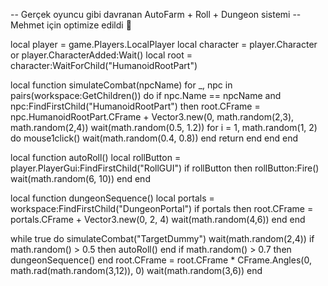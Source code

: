 -- Gerçek oyuncu gibi davranan AutoFarm + Roll + Dungeon sistemi
-- Mehmet için optimize edildi 💙

local player = game.Players.LocalPlayer
local character = player.Character or player.CharacterAdded:Wait()
local root = character:WaitForChild("HumanoidRootPart")

local function simulateCombat(npcName)
    for _, npc in pairs(workspace:GetChildren()) do
        if npc.Name == npcName and npc:FindFirstChild("HumanoidRootPart") then
            root.CFrame = npc.HumanoidRootPart.CFrame + Vector3.new(0, math.random(2,3), math.random(2,4))
            wait(math.random(0.5, 1.2))
            for i = 1, math.random(1, 2) do
                mouse1click()
                wait(math.random(0.4, 0.8))
            end
            return
        end
    end
end

local function autoRoll()
    local rollButton = player.PlayerGui:FindFirstChild("RollGUI")
    if rollButton then
        rollButton:Fire()
        wait(math.random(6, 10))
    end
end

local function dungeonSequence()
    local portals = workspace:FindFirstChild("DungeonPortal")
    if portals then
        root.CFrame = portals.CFrame + Vector3.new(0, 2, 4)
        wait(math.random(4,6))
    end
end

while true do
    simulateCombat("TargetDummy")
    wait(math.random(2,4))
    if math.random() > 0.5 then autoRoll() end
    if math.random() > 0.7 then dungeonSequence() end
    root.CFrame = root.CFrame * CFrame.Angles(0, math.rad(math.random(3,12)), 0)
    wait(math.random(3,6))
end
